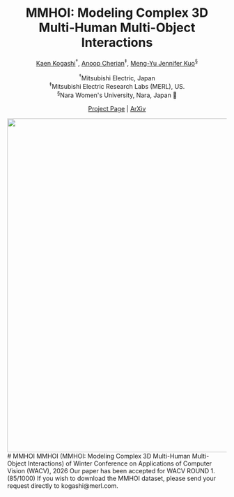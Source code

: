 <p align="center">
  <h1 align="center">MMHOI: Modeling Complex 3D Multi-Human Multi-Object Interactions</h1>

  <p align="center">
    <a href="https://www.linkedin.com/in/kaen-kogashi-583a7b152/">Kaen Kogashi</a><sup>&dagger;</sup>,
    <a href="https://users.cecs.anu.edu.au/~cherian/">Anoop Cherian</a><sup>&Dagger;</sup>,  
    <a href="https://jk-vision.github.io/">Meng-Yu Jennifer Kuo</a><sup>&#167;</sup>
  </p>

  <p align="center">
    <sup>&dagger;</sup>Mitsubishi Electric, Japan </div>
    <br><sup>&Dagger;</sup>Mitsubishi Electric Research Labs (MERL), US.
    <br><sup>&#167;</sup>Nara Women's University, Nara, Japan &#129420;
  </p>

  <p align="center">
    <a href="https://jk-vision.github.io/">Project Page</a> |  <a href="">ArXiv</a>
  </p>

  <div align="center"> 
    <img width="2734" height="764" alt="mmhoi" src="https://github.com/user-attachments/assets/bae38d33-44a2-4dd5-b0a6-31ff124d79df" />
  </div>
# MMHOI
MMHOI (MMHOI: Modeling Complex 3D Multi-Human Multi-Object Interactions) of Winter Conference on Applications of Computer Vision (WACV), 2026
Our paper has been accepted for WACV ROUND 1. (85/1000)
If you wish to download the MMHOI dataset, please send your request directly to kogashi@merl.com.
  

